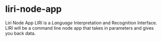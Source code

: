 # liri-node-app
Liri Node App
LIRI is a _Language_ Interpretation and Recognition Interface. LIRI will be a command line node app that takes in parameters and gives you back data.

